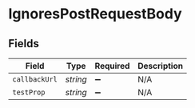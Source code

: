 # IgnoresPostRequestBody


## Fields

| Field              | Type               | Required           | Description        |
| ------------------ | ------------------ | ------------------ | ------------------ |
| `callbackUrl`      | *string*           | :heavy_minus_sign: | N/A                |
| `testProp`         | *string*           | :heavy_minus_sign: | N/A                |